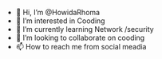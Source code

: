 - 👋 Hi, I’m @HowidaRhoma
- 👀 I’m interested in Cooding 
- 🌱 I’m currently learning Network /security
- 💞️ I’m looking to collaborate on cooding 
- 📫 How to reach me from social meadia 

<!---
HowidaRhoma/HowidaRhoma is a ✨ special ✨ repository because its `README.md` (this file) appears on your GitHub profile.
You can click the Preview link to take a look at your changes.
--->
